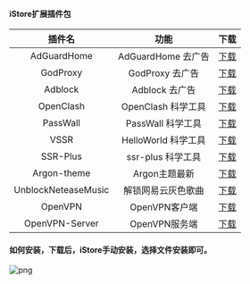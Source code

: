 #### iStore扩展插件包


|插件名|功能|下载|
| :----: | :----: | :----: |
| AdGuardHome | AdGuardHome 去广告 | [下载](https://cdn.jsdelivr.net/gh/AUK9527/Are-u-ok@ARS2-211014/apps/AdGuardHome_20211014.run) |
| GodProxy | GodProxy 去广告 | [下载](https://cdn.jsdelivr.net/gh/AUK9527/Are-u-ok@ARS2-211014/apps/GodProxy_20211014.run) |
| Adblock | Adblock 去广告 | [下载](https://raw.githubusercontent.com/AUK9527/Are-u-ok/main/apps/adblock.run) |
| OpenClash | OpenClash 科学工具 | [下载](https://cdn.jsdelivr.net/gh/AUK9527/Are-u-ok@ARS2-211020/apps/OpenClash_20211020.run) |
| PassWall | PassWall 科学工具 | [下载](https://cdn.jsdelivr.net/gh/AUK9527/Are-u-ok@ARS2-211020/apps/PassWall_20211020.run) |
| VSSR | HelloWorld 科学工具 | [下载](https://cdn.jsdelivr.net/gh/AUK9527/Are-u-ok@ARS2-211014/apps/VSSR_20211014.run) |
| SSR-Plus | ssr-plus 科学工具 | [下载](https://cdn.jsdelivr.net/gh/AUK9527/Are-u-ok@ARS2-211014/apps/SSR-Plus_20211014.run) |
| Argon-theme | Argon主题最新 | [下载](https://cdn.jsdelivr.net/gh/AUK9527/Are-u-ok@ARS2-211015/apps/Argon-theme.run) |
| UnblockNeteaseMusic | 解锁网易云灰色歌曲 | [下载](https://raw.githubusercontent.com/AUK9527/Are-u-ok/main/apps/UnblockNeteaseMusic_20211020.run) |
| OpenVPN | OpenVPN客户端 | [下载](https://raw.githubusercontent.com/AUK9527/Are-u-ok/main/apps/OpenVPN_20211018.run) |
| OpenVPN-Server | OpenVPN服务端 | [下载](https://raw.githubusercontent.com/AUK9527/Are-u-ok/main/apps/OpenVPN-Server_20211018.run) |

#### 如何安装，下载后，iStore手动安装，选择文件安装即可。

![png](./install.png)













